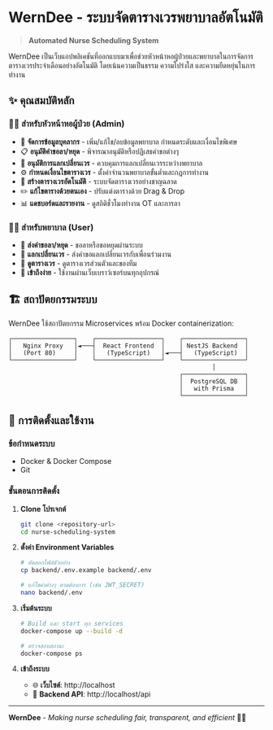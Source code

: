 # WernDee - ระบบจัดตารางเวรพยาบาลอัตโนมัติ

> **Automated Nurse Scheduling System**

WernDee เป็นเว็บแอปพลิเคชันที่ออกแบบมาเพื่อช่วยหัวหน้าหอผู้ป่วยและพยาบาลในการจัดการตารางเวรประจำเดือนอย่างอัตโนมัติ โดยเน้นความเป็นธรรม ความโปร่งใส และความยืดหยุ่นในการทำงาน

## ✨ คุณสมบัติหลัก

### 👨‍💼 สำหรับหัวหน้าหอผู้ป่วย (Admin)
- 🏥 **จัดการข้อมูลบุคลากร** - เพิ่ม/แก้ไข/ลบข้อมูลพยาบาล กำหนดระดับและเงื่อนไขพิเศษ
- 📋 **อนุมัติคำขอลา/หยุด** - พิจารณาอนุมัติหรือปฏิเสธคำขอต่างๆ
- 🔄 **อนุมัติการแลกเปลี่ยนเวร** - ควบคุมการแลกเปลี่ยนเวรระหว่างพยาบาล
- ⚙️ **กำหนดเงื่อนไขตารางเวร** - ตั้งค่าจำนวนพยาบาลขั้นต่ำและกฎการทำงาน
- 🤖 **สร้างตารางเวรอัตโนมัติ** - ระบบจัดตารางเวรอย่างชาญฉลาด
- ✏️ **แก้ไขตารางด้วยตนเอง** - ปรับแต่งตารางด้วย Drag & Drop
- 📊 **แดชบอร์ดและรายงาน** - ดูสถิติชั่วโมงทำงาน OT และการลา

### 👩‍⚕️ สำหรับพยาบาล (User)
- 📝 **ส่งคำขอลา/หยุด** - ขอลาหรือขอหยุดผ่านระบบ
- 🔄 **แลกเปลี่ยนเวร** - ส่งคำขอแลกเปลี่ยนเวรกับเพื่อนร่วมงาน
- 📅 **ดูตารางเวร** - ดูตารางเวรส่วนตัวและของทีม
- 📱 **เข้าถึงง่าย** - ใช้งานผ่านเว็บเบราว์เซอร์บนทุกอุปกรณ์

## 🏗️ สถาปัตยกรรมระบบ

WernDee ใช้สถาปัตยกรรม Microservices พร้อม Docker containerization:

```
┌─────────────────┐    ┌──────────────────┐    ┌─────────────────┐
│   Nginx Proxy   │◄───┤  React Frontend  │    │ NestJS Backend  │
│   (Port 80)     │    │   (TypeScript)   │◄───┤   (TypeScript)  │
└─────────────────┘    └──────────────────┘    └─────────────────┘
                                                        │
                                               ┌─────────────────┐
                                               │  PostgreSQL DB  │
                                               │   with Prisma   │
                                               └─────────────────┘
```

## 🚀 การติดตั้งและใช้งาน

### ข้อกำหนดระบบ
- Docker & Docker Compose
- Git

### ขั้นตอนการติดตั้ง

1. **Clone โปรเจกต์**
   ```bash
   git clone <repository-url>
   cd nurse-scheduling-system
   ```

2. **ตั้งค่า Environment Variables**
   ```bash
   # คัดลอกไฟล์ตัวอย่าง
   cp backend/.env.example backend/.env
   
   # แก้ไขค่าต่างๆ ตามต้องการ (เช่น JWT_SECRET)
   nano backend/.env
   ```

3. **เริ่มต้นระบบ**
   ```bash
   # Build และ start ทุก services
   docker-compose up --build -d
   
   # ตรวจสอบสถานะ
   docker-compose ps
   ```

4. **เข้าถึงระบบ**
   - 🌐 **เว็บไซต์**: http://localhost
   - 🔧 **Backend API**: http://localhost/api

---

**WernDee** - *Making nurse scheduling fair, transparent, and efficient* 🏥✨
